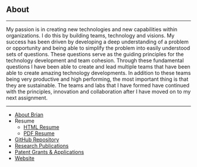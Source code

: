 ## About

---

My passion is in creating new technologies and new capabilities within organizations. I do this by building teams, technology and visions. My success has been driven by developing a deep understanding of a problem or opportunity and being able to simplify the problem into easily understood sets of questions. These questions serve as the guiding principles for the technology development and team cohesion. Through these fundamental questions I have been able to create and lead multiple teams that have been able to create amazing technology developments. In addition to these teams being very productive and high performing, the most important thing is that they are sustainable. The teams and labs that I have formed have continued with the principles, innovation and collaboration after I have moved on to my next assignment.

---

* [About Brian](about.md)
* Resume
  * [HTML Resume](http://www.sequentropy.com/resume-html/)
  * [PDF Resume](http://www.sequentropy.com/wp-content/uploads/2018/04/Stankiewicz-Resume-Current.pdf)
* [GitHub Repository](https://github.com/stan-k-witch)
* [Research Publications](https://scholar.google.com/citations?user=tEr3OCsAAAAJ&hl=en)
* [Patent Grants \& Applications](https://patents.google.com/?inventor=brian+stankiewicz&oq=brian+stankiewicz)
* [Website](http://brianstankiewicz.com)

